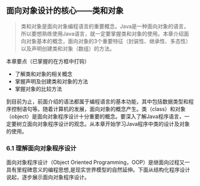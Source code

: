 ## 面向对象设计的核心——类和对象

>类和对象是面向对象编程语言的重要概念。Java是一种面向对象的语言，所以要想熟练使用Java语言，就一定要掌握类和对象的使用。本章介绍面向对象基本的概念，面向对象的3个重要特征（封装性、继承性、多态性）以及声明创建类和对象（数组）的方法。

本章要点（已掌握的在方框中打钩）
* 了解类和对象的相关概念
* 掌握声明及创建类和对象的方法
* 掌握对象的比较方法

到目前为止，前面介绍的语法都属于编程语言的基本功能，其中包括数据类型和程序控制语句等。随着计算机的发展，面向对象的概念产生。类（class）和对象（object）是面向对象程序设计十分重要的概念。要深入了解Java程序语言，一定要树立面向对象程序设计的观念。从本章开始学习Java程序中类的设计及对象的使用。
### 6.1 理解面向对象程序设计

面向对象程序设计（Object Oriented Programming，OOP）是继面向过程又一具有里程碑意义的编程思想,是现实世界模型的自然延伸。下面从结构化程序设计说起，逐步展示面向对象程序设计。